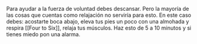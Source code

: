 Para ayudar a la fuerza de voluntad debes descansar. Pero la mayoría de las cosas que cuentas como relajación no serviría para esto. En este caso debes: acostarte boca abajo, eleva tus pies un poco con una almohada y respira [[Four to Six]], relaja tus músculos. Haz esto de 5 a 10 minutos y si tienes miedo pon una alarma. 